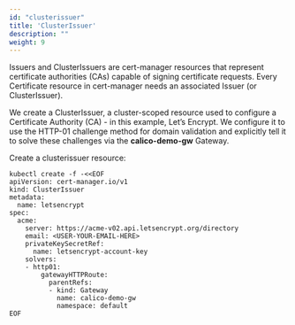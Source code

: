 ```yaml
---
id: "clusterissuer"
title: 'ClusterIssuer'
description: ""
weight: 9
---
```


Issuers and ClusterIssuers are cert-manager resources that represent certificate authorities (CAs) capable of signing certificate requests. Every Certificate resource in cert-manager needs an associated Issuer (or ClusterIssuer).

We create a ClusterIssuer, a cluster-scoped resource used to configure a Certificate Authority (CA) - in this example, Let’s Encrypt. We configure it to use the HTTP-01 challenge method for domain validation and explicitly tell it to solve these challenges via the **calico-demo-gw** Gateway.


Create a clusterissuer resource:

```
kubectl create -f -<<EOF
apiVersion: cert-manager.io/v1
kind: ClusterIssuer
metadata:
  name: letsencrypt
spec:
  acme:
    server: https://acme-v02.api.letsencrypt.org/directory
    email: <USER-YOUR-EMAIL-HERE>
    privateKeySecretRef:
      name: letsencrypt-account-key
    solvers:
    - http01:
        gatewayHTTPRoute:
          parentRefs:
          - kind: Gateway
            name: calico-demo-gw
            namespace: default
EOF
```
